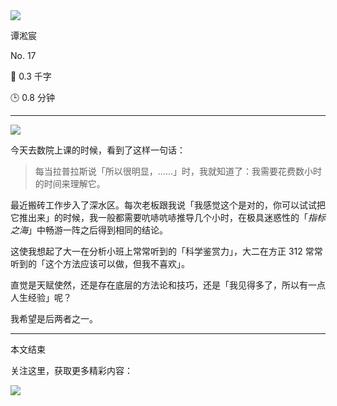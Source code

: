 <section id="frontmatter">
<section id="frontmatter-left">
<img id="avatar" src="https://tva1.sinaimg.cn/large/006y8mN6gy1g73qxb4k8xj30dw0dwgmu.jpg">
<p id="name">谭淞宸</p>
</section>
<section id="frontmatter-right">
<p id="number">No. 17</p>
<p id="word-count">📝 0.3 千字</p>
<p id="time-estimation">🕒 0.8 分钟</p>
</section>
</section>

---

![](http://img.candobear.com/2019-11-13-IMG_2813.JPG)

今天去数院上课的时候，看到了这样一句话：

> 每当拉普拉斯说「所以很明显，……」时，我就知道了：我需要花费数小时的时间来理解它。

最近搬砖工作步入了深水区。每次老板跟我说「我感觉这个是对的，你可以试试把它推出来」的时候，我一般都需要吭哧吭哧推导几个小时，在极具迷惑性的「*指标之海*」中畅游一阵之后得到相同的结论。

这使我想起了大一在分析小班上常常听到的「科学鉴赏力」，大二在方正 312 常常听到的「这个方法应该可以做，但我不喜欢」。

直觉是天赋使然，还是存在底层的方法论和技巧，还是「我见得多了，所以有一点人生经验」呢？

我希望是后两者之一。

---

<section id="backmatter">
<p id="end">本文结束</p>
<p id="more">关注这里，获取更多精彩内容：</p>
<img src="https://tva1.sinaimg.cn/large/006y8mN6ly1g77q459r7nj30u00u0tae.jpg">
</section>